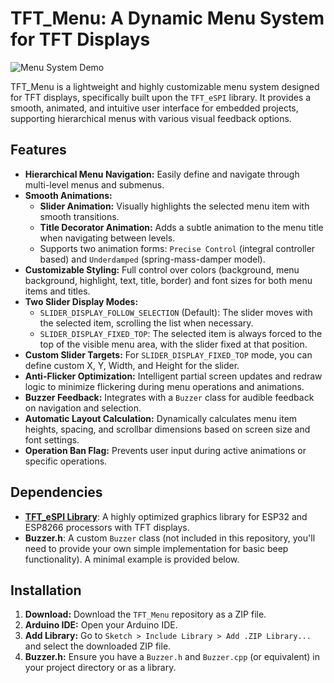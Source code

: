 # TFT_Menu: A Dynamic Menu System for TFT Displays

![Menu System Demo](https://via.placeholder.com/600x400?text=TFT_Menu+System+Demo) <!-- Placeholder image, replace with an actual screenshot or GIF -->

TFT_Menu is a lightweight and highly customizable menu system designed for TFT displays, specifically built upon the `TFT_eSPI` library. It provides a smooth, animated, and intuitive user interface for embedded projects, supporting hierarchical menus with various visual feedback options.

## Features

*   **Hierarchical Menu Navigation:** Easily define and navigate through multi-level menus and submenus.
*   **Smooth Animations:**
    *   **Slider Animation:** Visually highlights the selected menu item with smooth transitions.
    *   **Title Decorator Animation:** Adds a subtle animation to the menu title when navigating between levels.
    *   Supports two animation forms: `Precise Control` (integral controller based) and `Underdamped` (spring-mass-damper model).
*   **Customizable Styling:** Full control over colors (background, menu background, highlight, text, title, border) and font sizes for both menu items and titles.
*   **Two Slider Display Modes:**
    *   `SLIDER_DISPLAY_FOLLOW_SELECTION` (Default): The slider moves with the selected item, scrolling the list when necessary.
    *   `SLIDER_DISPLAY_FIXED_TOP`: The selected item is always forced to the top of the visible menu area, with the slider fixed at that position.
*   **Custom Slider Targets:** For `SLIDER_DISPLAY_FIXED_TOP` mode, you can define custom X, Y, Width, and Height for the slider.
*   **Anti-Flicker Optimization:** Intelligent partial screen updates and redraw logic to minimize flickering during menu operations and animations.
*   **Buzzer Feedback:** Integrates with a `Buzzer` class for audible feedback on navigation and selection.
*   **Automatic Layout Calculation:** Dynamically calculates menu item heights, spacing, and scrollbar dimensions based on screen size and font settings.
*   **Operation Ban Flag:** Prevents user input during active animations or specific operations.

## Dependencies

*   [**TFT_eSPI Library**](https://github.com/Bodmer/TFT_eSPI): A highly optimized graphics library for ESP32 and ESP8266 processors with TFT displays.
*   **Buzzer.h**: A custom `Buzzer` class (not included in this repository, you'll need to provide your own simple implementation for basic beep functionality). A minimal example is provided below.

## Installation

1.  **Download:** Download the `TFT_Menu` repository as a ZIP file.
2.  **Arduino IDE:** Open your Arduino IDE.
3.  **Add Library:** Go to `Sketch > Include Library > Add .ZIP Library...` and select the downloaded ZIP file.
4.  **Buzzer.h:** Ensure you have a `Buzzer.h` and `Buzzer.cpp` (or equivalent) in your project directory or as a library.

